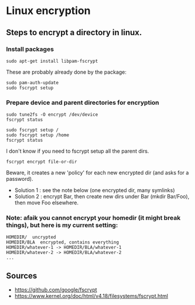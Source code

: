 # Linux encryption

## Steps to encrypt a directory in linux.

### Install packages
`sudo apt-get install libpam-fscrypt`

These are probably already done by the package:
```
sudo pam-auth-update
sudo fscrypt setup
```

### Prepare device and parent directories for encryption
```
sudo tune2fs -O encrypt /dev/device
fscrypt status

sudo fscrypt setup /
sudo fscrypt setup /home
fscrypt status
```

I don't know if you need to fscrypt setup all the parent dirs.

`fscrypt encrypt file-or-dir`

Beware, it creates a new 'policy' for each new encrypted dir (and asks for a password). 

 - Solution 1 : see the note below (one encrypted dir, many symlinks)
 - Solution 2 : encrypt Bar, then create new dirs under Bar (mkdir Bar/Foo), then move Foo elsewhere.


### Note: afaik you cannot encrypt your homedir (it might break things), but here is my current setting:

```
HOMEDIR/  uncrypted
HOMEDIR/BLA  encrypted, contains everything
HOMEDIR/whatever-1 -> HOMEDIR/BLA/whatever-1
HOMEDIR/whatever-2 -> HOMEDIR/BLA/whatever-2
...
```

## Sources

 - https://github.com/google/fscrypt
 - https://www.kernel.org/doc/html/v4.18/filesystems/fscrypt.html
